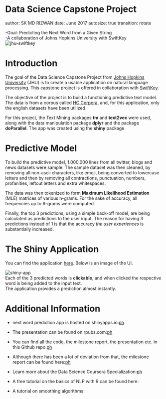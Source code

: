Data Science Capstone Project
========================================================
author: SK MD RIZWAN
date: June 2017
autosize: true
transition: rotate

-Goal: Predicting the Next Word from a Given String  
-A collaboration of Johns Hopkins University with SwiftKey  
![jhu-swiftkey](jhuswiftkey.png)

Introduction
========================================================

The goal of the Data Science Capstone Project from [Johns Hopkins University](https://www.jhsph.edu/) (JHU) is
to create a usable application on natural language processing. This capstone project
is offered in collaboration with [SwiftKey](https://swiftkey.com/en).

The objective of the project is to build a functioning predictive text model. 
The data is from a corpus called 
[HC Corpora](https://web-beta.archive.org/web/20160930083655/http://www.corpora.heliohost.org/aboutcorpus.html), and,
for this application, only the english datasets have been utilized.

For this project, the Text Mining packages **tm** and **text2vec** were used, along with the data manipulation
package **dplyr** and the package **doParallel**. The app was created using the **shiny** package.


Predictive Model
========================================================

To build the predictive model, 1.000.000 lines from all twitter, blogs and news datasets were sample. The sample
dataset was then cleaned, by removing all non-ascii characters, like emoji, being converted to lowercase letters and then
by removing all contractions, punctuation, numbers, profanities, leftout letters and extra whitespaces.

The data was then tokenized to form **Maximum Likelihood Estimation** (MLE) matrices of various n-grams. For the sake of accuracy, all frequencies up to 6-grams were computed.

Finally, the top 3 predictions, using a simple back-off model, are being calculated as predictions to the user input. The reason for having 3 predictions instead of 1 is that the accuracy *the user experiences* is substantially increased.


The Shiny Application
========================================================

You can find the application [here](). Below is an image of the UI.

![shiny-app](app_ss.png)  
Each of the 3 predicted words is **clickable**, and when clicked the respective word is being added to the input text.  
The application provides a prediction almost instantly.

Additional Information
========================================================

- next word prediction app is hosted on shinyapps.io:[ph]()  
- The presentation can be found on rpubs.com:[ph]()  
- You can find all the code, the milestone report, the presentation etc. in this Github repo:[ph]()  
- Although there has been a lot of deviation from that, the milestone report can be found here:[ph]()  
- Learn more about the Data Science Coursera Specialization:[ph]()  

- A free tutorial on the basics of NLP with R can be found here:[](https://www.datacamp.com/courses/intro-to-text-mining-bag-of-words)
- A tutorial on smoothing algorithms: [](https://nlp.stanford.edu/~wcmac/papers/20050421-smoothing-tutorial.pdf)
